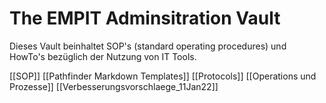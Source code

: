 # The EMPIT Adminsitration Vault

Dieses Vault beinhaltet SOP's (standard operating procedures) und HowTo's bezüglich der Nutzung von IT Tools.


[[SOP]]
[[Pathfinder Markdown Templates]]
[[Protocols]]
[[Operations und Prozesse]]
[[Verbesserungsvorschlaege_11Jan22]]
